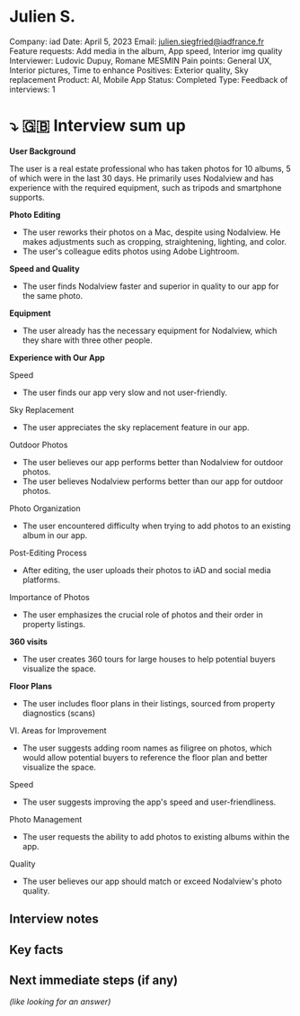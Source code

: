 # Julien S.

Company: iad
Date: April 5, 2023
Email: julien.siegfried@iadfrance.fr
Feature requests: Add media in the album, App speed, Interior img quality
Interviewer: Ludovic Dupuy, Romane MESMIN
Pain points: General UX, Interior pictures, Time to enhance
Positives: Exterior quality, Sky replacement
Product: AI, Mobile App
Status: Completed
Type: Feedback
of interviews: 1

# ⤵️ 🇬🇧 Interview sum up

**User Background**

The user is a real estate professional who has taken photos for 10 albums, 5 of which were in the last 30 days. He primarily uses Nodalview and has experience with the required equipment, such as tripods and smartphone supports.

**Photo Editing**

- The user reworks their photos on a Mac, despite using Nodalview. He makes adjustments such as cropping, straightening, lighting, and color.
- The user's colleague edits photos using Adobe Lightroom.

**Speed and Quality**

- The user finds Nodalview faster and superior in quality to our app for the same photo.

**Equipment**

- The user already has the necessary equipment for Nodalview, which they share with three other people.

**Experience with Our App**

Speed

- The user finds our app very slow and not user-friendly.

Sky Replacement

- The user appreciates the sky replacement feature in our app.

Outdoor Photos

- The user believes our app performs better than Nodalview for outdoor photos.
- The user believes Nodalview performs better than our app for outdoor photos.

Photo Organization

- The user encountered difficulty when trying to add photos to an existing album in our app.

Post-Editing Process

- After editing, the user uploads their photos to iAD and social media platforms.

Importance of Photos

- The user emphasizes the crucial role of photos and their order in property listings.

**360 visits**

- The user creates 360 tours for large houses to help potential buyers visualize the space.

**Floor Plans**

- The user includes floor plans in their listings, sourced from property diagnostics (scans)

VI. Areas for Improvement

- The user suggests adding room names as filigree on photos, which would allow potential buyers to reference the floor plan and better visualize the space.

Speed

- The user suggests improving the app's speed and user-friendliness.

Photo Management

- The user requests the ability to add photos to existing albums within the app.

Quality

- The user believes our app should match or exceed Nodalview's photo quality.

## Interview notes

## Key facts

## Next immediate steps (if any)

*(like looking for an answer)*
